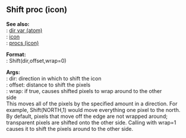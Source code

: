 ## Shift proc (icon)    
**See also:**    
:   [dir var (atom)](/atom/var/dir)    
:   [icon](/icon)    
:   [procs (icon)](/icon/proc)    
<!-- -->    
**Format:**    
:   Shift(dir,offset,wrap=0)    
<!-- -->    
**Args:**    
:   dir: direction in which to shift the icon    
:   offset: distance to shift the pixels    
:   wrap: if true, causes shifted pixels to wrap around to the other    
    side    
This moves all of the pixels by the specified amount in a direction. For    
example, Shift(NORTH,1) would move everything one pixel to the north.    
By default, pixels that move off the edge are not wrapped around;    
transparent pixels are shifted onto the other side. Calling with wrap=1    
causes it to shift the pixels around to the other side.  